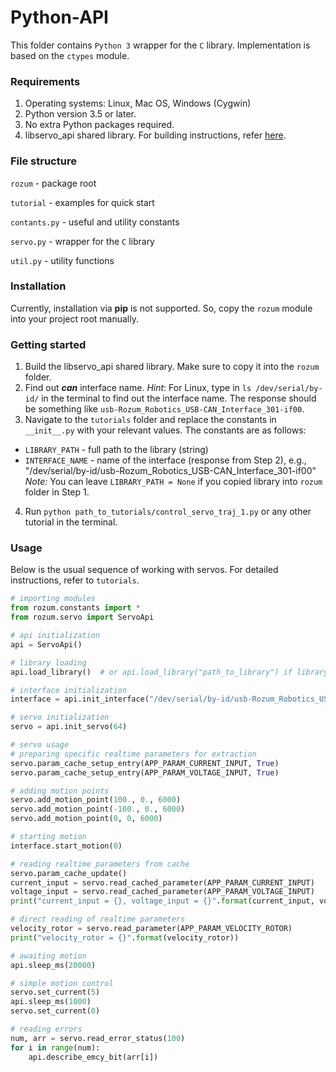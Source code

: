 # Python-API
This folder contains `Python 3` wrapper for the `C` library. 
Implementation is based on the `ctypes` module.

### Requirements
1. Operating systems: Linux, Mac OS, Windows (Cygwin)
2. Python version 3.5 or later.
3. No extra Python packages required.
4. libservo_api shared library. For building instructions, refer [here](../c/README.md).

### File structure
   `rozum` - package root
   
   `tutorial` - examples for quick start
   
   `contants.py` - useful and utility constants
   
   `servo.py` - wrapper for the `C` library

   `util.py` - utility functions
   
### Installation
Currently, installation via **pip** is not supported. 
So, copy the `rozum` module into your project root manually.

### Getting started
1. Build the libservo_api shared library. Make sure to copy it into the `rozum` folder.
2. Find out **_can_** interface name. 
_Hint_: For Linux, type in `ls /dev/serial/by-id/` in the terminal to find out the interface name. The response should be something like `usb-Rozum_Robotics_USB-CAN_Interface_301-if00`.
3. Navigate to the `tutorials` folder and replace the constants in `__init__.py` with your relevant values. The constants are as follows:
  * `LIBRARY_PATH` - full path to the library (string)
  * `INTERFACE_NAME` - name of the interface (response from Step 2), e.g., "/dev/serial/by-id/usb-Rozum_Robotics_USB-CAN_Interface_301-if00" 
  _Note:_ You can leave `LIBRARY_PATH = None` if you copied library into `rozum` folder in Step 1.
4. Run `python path_to_tutorials/control_servo_traj_1.py` or any other tutorial in the terminal.

### Usage
Below is the usual sequence of working with servos. For detailed instructions, refer to `tutorials`.
```python
# importing modules
from rozum.constants import *
from rozum.servo import ServoApi

# api initialization
api = ServoApi()

# library loading
api.load_library()  # or api.load_library("path_to_library") if library file is not in rozum folder

# interface initialization
interface = api.init_interface("/dev/serial/by-id/usb-Rozum_Robotics_USB-CAN_Interface_301-if00")

# servo initialization
servo = api.init_servo(64)

# servo usage
# preparing specific realtime parameters for extraction
servo.param_cache_setup_entry(APP_PARAM_CURRENT_INPUT, True)
servo.param_cache_setup_entry(APP_PARAM_VOLTAGE_INPUT, True)

# adding motion points
servo.add_motion_point(100., 0., 6000)
servo.add_motion_point(-100., 0., 6000)
servo.add_motion_point(0, 0, 6000)

# starting motion
interface.start_motion(0)

# reading realtime parameters from cache
servo.param_cache_update()
current_input = servo.read_cached_parameter(APP_PARAM_CURRENT_INPUT)
voltage_input = servo.read_cached_parameter(APP_PARAM_VOLTAGE_INPUT)
print("current_input = {}, voltage_input = {}".format(current_input, voltage_input)) # printing them

# direct reading of realtime parameters
velocity_rotor = servo.read_parameter(APP_PARAM_VELOCITY_ROTOR)
print("velocity_rotor = {}".format(velocity_rotor))

# awaiting motion
api.sleep_ms(20000)

# simple motion control
servo.set_current(5)
api.sleep_ms(1000)
servo.set_current(0)

# reading errors
num, arr = servo.read_error_status(100)
for i in range(num):
    api.describe_emcy_bit(arr[i])

```

